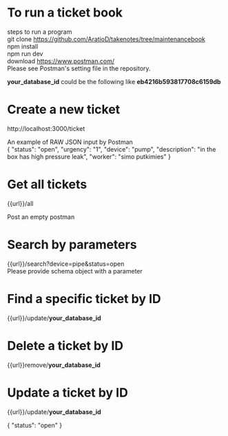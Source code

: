 # To run a ticket book
steps to run a program <br/>
git clone https://github.com/AratioD/takenotes/tree/maintenancebook <br/>
npm install<br/>
npm run dev<br/>
download https://www.postman.com/ <br/>
Please see Postman's setting file in the repository.<br/>

**your_database_id** could be the following like **eb4216b593817708c6159db**

# Create a new ticket
http://localhost:3000/ticket

An example of RAW JSON input by Postman
<br/>
{
	"status": "open",
	"urgency": "1",
	"device": "pump",
	"description": "in the box has high pressure leak",
	"worker": "simo putkimies"
}

# Get all tickets
{{url}}/all

Post an empty postman  

# Search by parameters
{{url}}/search?device=pipe&status=open <br/>
Please provide schema object with a parameter

# Find a specific ticket by ID
{{url}}/update/**your_database_id**

# Delete a ticket by ID
{{url}}remove/**your_database_id**

# Update a ticket by ID
{{url}}/update/**your_database_id**

{
	"status": "open"
}
